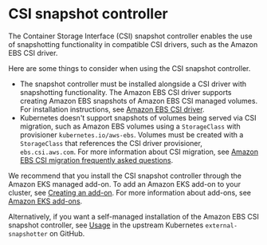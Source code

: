 # CSI snapshot controller<a name="csi-snapshot-controller"></a>

The Container Storage Interface \(CSI\) snapshot controller enables the use of snapshotting functionality in compatible CSI drivers, such as the Amazon EBS CSI driver\.

Here are some things to consider when using the CSI snapshot controller\. 
+ The snapshot controller must be installed alongside a CSI driver with snapshotting functionality\. The Amazon EBS CSI driver supports creating Amazon EBS snapshots of Amazon EBS CSI managed volumes\. For installation instructions, see [Amazon EBS CSI driver](ebs-csi.md)\.
+ Kubernetes doesn't support snapshots of volumes being served via CSI migration, such as Amazon EBS volumes using a `StorageClass` with provisioner `kubernetes.io/aws-ebs`\. Volumes must be created with a `StorageClass` that references the CSI driver provisioner, `ebs.csi.aws.com`\. For more information about CSI migration, see [Amazon EBS CSI migration frequently asked questions](ebs-csi-migration-faq.md)\.

We recommend that you install the CSI snapshot controller through the Amazon EKS managed add\-on\. To add an Amazon EKS add\-on to your cluster, see [Creating an add\-on](managing-add-ons.md#creating-an-add-on)\. For more information about add\-ons, see [Amazon EKS add\-ons](eks-add-ons.md)\.

Alternatively, if you want a self\-managed installation of the Amazon EBS CSI snapshot controller, see [Usage](https://github.com/kubernetes-csi/external-snapshotter/blob/master/README.md#usage) in the upstream Kubernetes `external-snapshotter` on GitHub\.